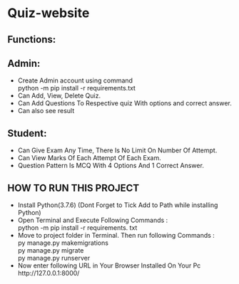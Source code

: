 # Quiz-website

## Functions:

## Admin:
<ul>
  <li>Create Admin account using command <br> python -m pip install -r requirements.txt</li>
  <li>Can Add, View, Delete Quiz.</li>
  <li>Can Add Questions To Respective quiz With options and correct answer.</li>
  <li>Can also see result</li>
</ul>

## Student:

<ul>
  <li>Can Give Exam Any Time, There Is No Limit On Number Of Attempt.</li>
  <li>Can View Marks Of Each Attempt Of Each Exam.</li>
  <li>Question Pattern Is MCQ With 4 Options And 1 Correct Answer.</li>
</ul>

## HOW TO RUN THIS PROJECT

<ul>
  <li>Install Python(3.7.6) (Dont Forget to Tick Add to Path while installing Python)</li>
  <li>Open Terminal and Execute Following Commands : <br> python -m pip install -r requirements. txt</li>
  <li>Move to project folder in Terminal. Then run following Commands :<br>py manage.py makemigrations<br>py manage.py migrate<br>py manage.py runserver</li>
  <li>Now enter following URL in Your Browser Installed On Your Pc <br>http://127.0.0.1:8000/</li>
</ul>
